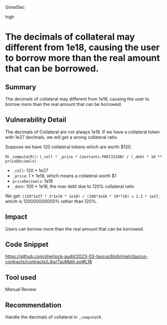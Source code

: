 GimelSec

high

# The decimals of collateral may different from 1e18, causing the user to borrow more than the real amount that can be borrowed.

## Summary

The decimals of collateral may different from 1e18, causing the user to borrow more than the real amount that can be borrowed.

## Vulnerability Detail

The decimals of Collateral are not always 1e18. If we have a collateral token with 1e27 decimals, we will get a wrong collateral ratio.

Suppose we have 120 collateral tokens which are worth $120.

In `_computeCR()`: `(_coll * _price * Constants.PRECISION) / (_debt * 10 ** priceDecimals)`
* `_coll`: 120 * 1e27
* `_price`: 1 * 1e18, which means a collateral worth $1
* `priceDecimals`: 1e18
* `_debt`: 100 * 1e18, the max debt due to 120% collateral ratio

We get: `(120*1e27 * 1*1e18 * 1e18) / (100*1e18 * 10**18) = 1.2 * 1e27`, which is 120000000000% rather than 120%.

## Impact

Users can borrow more than the real amount that can be borrowed.

## Code Snippet

https://github.com/sherlock-audit/2023-03-taurus/blob/main/taurus-contracts/contracts/Libs/TauMath.sol#L18

## Tool used

Manual Review

## Recommendation

Handle the decimals of collateral in `_computeCR`.
